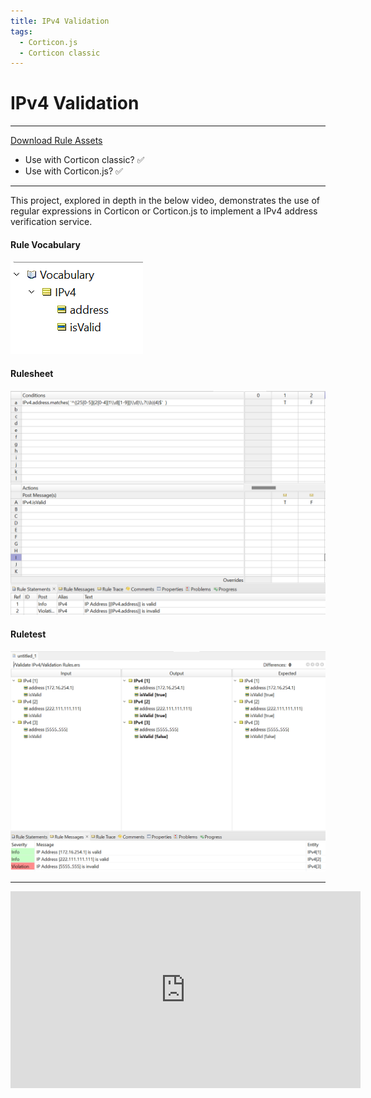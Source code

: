 ```yaml
---
title: IPv4 Validation
tags:
  - Corticon.js
  - Corticon classic
---
```



# IPv4 Validation

 ---
[Download Rule Assets
](https://minhaskamal.github.io/DownGit/#/home?url=https://github.com/corticon/templates/blob/main/js-templates/IPv4%20Validation/IPv4%20Validation.zip)
* Use with Corticon classic? ✅
* Use with Corticon.js? ✅
---

This project, explored in depth in the below video, demonstrates the use of regular expressions in Corticon or Corticon.js to implement a IPv4 address verification service. 


#### **Rule Vocabulary**
![Rule Vocabulary](images/ipv4_Vocabulary.png 'Rule Vocabulary')

#### **Rulesheet**
![Rulesheet](images/ipv4_rulesheet.png 'Rulesheet')

#### **Ruletest**
![Ruletest](images/ipv4_ruletest.png 'Ruletest')

---
<iframe width="560" height="315" src="https://www.youtube-nocookie.com/embed/rJDVrg9X01E" title="YouTube video player" frameborder="0" allow="accelerometer; autoplay; clipboard-write; encrypted-media; gyroscope; picture-in-picture; web-share" allowfullscreen></iframe>